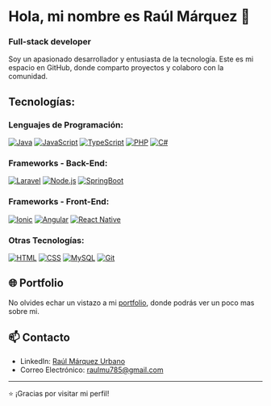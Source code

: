 # Hola, mi nombre es Raúl Márquez 👋
### Full-stack developer

Soy un apasionado desarrollador y entusiasta de la tecnología. Este es mi espacio en GitHub, donde comparto proyectos y colaboro con la comunidad.

## Tecnologías:

### Lenguajes de Programación:
[![Java](https://img.shields.io/badge/Java-007396?style=for-the-badge&logo=java&logoColor=white&labelColor=101010)]()
[![JavaScript](https://img.shields.io/badge/JavaScript-F7DF1E?style=for-the-badge&logo=javascript&logoColor=white&labelColor=101010)]()
[![TypeScript](https://img.shields.io/badge/TypeScript-3178C6?style=for-the-badge&logo=typescript&logoColor=white&labelColor=101010)]()
[![PHP](https://img.shields.io/badge/PHP-777BB4?style=for-the-badge&logo=php&logoColor=white&labelColor=101010)]()
[![C#](https://img.shields.io/badge/C%23-239120?style=for-the-badge&logo=c-sharp&logoColor=white&labelColor=101010)]()

### Frameworks - Back-End:
[![Laravel](https://img.shields.io/badge/Laravel-FF2D20?style=for-the-badge&logo=laravel&logoColor=white&labelColor=101010)]()
[![Node.js](https://img.shields.io/badge/Node.js-339933?style=for-the-badge&logo=node.js&logoColor=white&labelColor=101010)]()
[![SpringBoot](https://img.shields.io/badge/SpringBoot-6DB33F?style=for-the-badge&logo=spring&logoColor=white&labelColor=101010)]()

### Frameworks - Front-End:
[![Ionic](https://img.shields.io/badge/Ionic-3880FF?style=for-the-badge&logo=ionic&logoColor=white&labelColor=101010)]()
[![Angular](https://img.shields.io/badge/Angular-DD0031?style=for-the-badge&logo=angular&logoColor=white&labelColor=101010)]()
[![React Native](https://img.shields.io/badge/React_Native-61DAFB?style=for-the-badge&logo=react&logoColor=white&labelColor=101010)]()

### Otras Tecnologías:
[![HTML](https://img.shields.io/badge/HTML-E34F26?style=for-the-badge&logo=html5&logoColor=white&labelColor=101010)]()
[![CSS](https://img.shields.io/badge/CSS-1572B6?style=for-the-badge&logo=css3&logoColor=white&labelColor=101010)]()
[![MySQL](https://img.shields.io/badge/MySQL-4479A1?style=for-the-badge&logo=mysql&logoColor=white&labelColor=101010)]()
[![Git](https://img.shields.io/badge/Git-F05032?style=for-the-badge&logo=git&logoColor=white&labelColor=101010)]()

## 🌐 Portfolio

No olvides echar un vistazo a mi [portfolio](https://raulmarquez.fly.dev), donde podrás ver un poco mas sobre mi.

## 📫 Contacto

- LinkedIn: [Raúl Márquez Urbano](https://www.linkedin.com/in/raúl-márquez-urbano-5b5b72239/)
- Correo Electrónico: raulmu785@gmail.com

---
⭐️ ¡Gracias por visitar mi perfil! 
